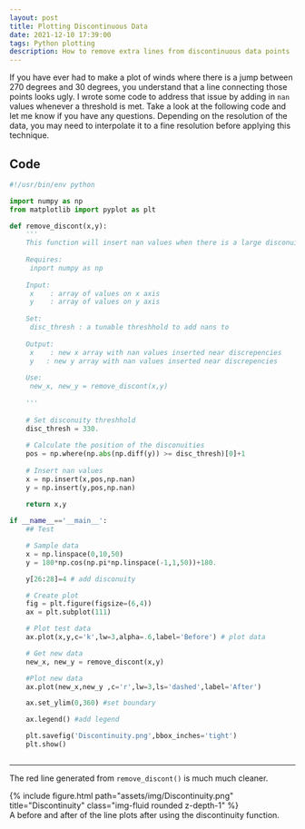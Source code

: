 ```yaml
---
layout: post
title: Plotting Discontinuous Data
date: 2021-12-10 17:39:00
tags: Python plotting
description: How to remove extra lines from discontinuous data points
---
```


If you have ever had to make a plot of winds where there is a jump between 270 degrees and 30 degrees, you understand that a line connecting those points looks ugly. I wrote some code to address that issue by adding in `nan` values whenever a threshold is met. Take a look at the following code and let me know if you have any questions. Depending on the resolution of the data, you may need to interpolate it to a fine resolution before applying this technique.

## Code

```python
#!/usr/bin/env python

import numpy as np
from matplotlib import pyplot as plt

def remove_discont(x,y):
    '''
    This function will insert nan values when there is a large disconuity in the y data
    
    Requires:
     inport numpy as np
     
    Input:
     x    : array of values on x axis
     y    : array of values on y axis
    
    Set:
     disc_thresh : a tunable threshhold to add nans to
     
    Output:
     x    : new x array with nan values inserted near discrepencies
     y   : new y array with nan values inserted near discrepencies
     
    Use:
     new_x, new_y = remove_discont(x,y)
    
    '''
    
    # Set disconuity threshhold
    disc_thresh = 330.
    
    # Calculate the position of the disconuities
    pos = np.where(np.abs(np.diff(y)) >= disc_thresh)[0]+1
    
    # Insert nan values
    x = np.insert(x,pos,np.nan)
    y = np.insert(y,pos,np.nan)
    
    return x,y

if __name__=='__main__':
    ## Test

    # Sample data
    x = np.linspace(0,10,50)
    y = 180*np.cos(np.pi*np.linspace(-1,1,50))+180.

    y[26:28]=4 # add disconuity

    # Create plot
    fig = plt.figure(figsize=(6,4))
    ax = plt.subplot(111)

    # Plot test data
    ax.plot(x,y,c='k',lw=3,alpha=.6,label='Before') # plot data

    # Get new data
    new_x, new_y = remove_discont(x,y)

    #Plot new data
    ax.plot(new_x,new_y ,c='r',lw=3,ls='dashed',label='After')

    ax.set_ylim(0,360) #set boundary

    ax.legend() #add legend

    plt.savefig('Discontinuity.png',bbox_inches='tight')
    plt.show()



```

---

The red line generated from `remove_discont()` is much much cleaner.


<div class="row">
    <div class="col-sm mt-3 mt-md-0">
        {% include figure.html path="assets/img/Discontinuity.png" title="Discontinuity" class="img-fluid rounded z-depth-1" %}
    </div>
</div>
<div class="caption">
    A before and after of the line plots after using the discontinuity function.
</div>


